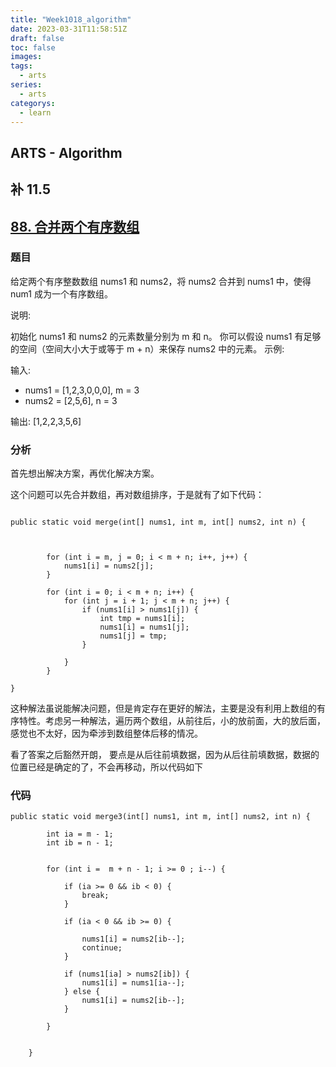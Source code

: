 ```yaml
---
title: "Week1018_algorithm"
date: 2023-03-31T11:58:51Z
draft: false 
toc: false
images:
tags:
  - arts 
series:
  - arts 
categorys:
  - learn 
---
```


## ARTS - Algorithm 
## 补 11.5
## [88. 合并两个有序数组](https://leetcode-cn.com/problems/merge-sorted-array/description/)

### 题目

给定两个有序整数数组 nums1 和 nums2，将 nums2 合并到 nums1 中，使得 num1 成为一个有序数组。

说明:

初始化 nums1 和 nums2 的元素数量分别为 m 和 n。
你可以假设 nums1 有足够的空间（空间大小大于或等于 m + n）来保存 nums2 中的元素。
示例:

输入:

* nums1 = [1,2,3,0,0,0], m = 3
* nums2 = [2,5,6],       n = 3

输出: [1,2,2,3,5,6]


### 分析

首先想出解决方案，再优化解决方案。

这个问题可以先合并数组，再对数组排序，于是就有了如下代码：

```

public static void merge(int[] nums1, int m, int[] nums2, int n) {

        

        for (int i = m, j = 0; i < m + n; i++, j++) {
            nums1[i] = nums2[j];
        }

        for (int i = 0; i < m + n; i++) {
            for (int j = i + 1; j < m + n; j++) {
                if (nums1[i] > nums1[j]) {
                    int tmp = nums1[i];
                    nums1[i] = nums1[j];
                    nums1[j] = tmp;
                }

            }
        }

}
```

这种解法虽说能解决问题，但是肯定存在更好的解法，主要是没有利用上数组的有序特性。考虑另一种解法，遍历两个数组，从前往后，小的放前面，大的放后面，感觉也不太好，因为牵涉到数组整体后移的情况。

看了答案之后豁然开朗， 要点是从后往前填数据，因为从后往前填数据，数据的位置已经是确定的了，不会再移动，所以代码如下


### 代码

```
public static void merge3(int[] nums1, int m, int[] nums2, int n) {

        int ia = m - 1;
        int ib = n - 1;


        for (int i =  m + n - 1; i >= 0 ; i--) {

            if (ia >= 0 && ib < 0) {
                break;
            }

            if (ia < 0 && ib >= 0) {

                nums1[i] = nums2[ib--];
                continue;
            }

            if (nums1[ia] > nums2[ib]) {
                nums1[i] = nums1[ia--];
            } else {
                nums1[i] = nums2[ib--];
            }

        }


    }


```